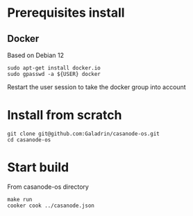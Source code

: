 # Prerequisites install

## Docker

Based on Debian 12

```
sudo apt-get install docker.io
sudo gpasswd -a ${USER} docker
```

Restart the user session to take the docker group into account

# Install from scratch

```
git clone git@github.com:Galadrin/casanode-os.git
cd casanode-os
```

# Start build

From casanode-os directory

```
make run
cooker cook ../casanode.json
```
